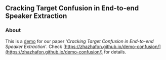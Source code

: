 ## Cracking Target Confusion in End-to-end Speaker Extraction

### About 
This is a [demo](https://zhazhafon.github.io/demo-confusion/) for our paper '_Cracking Target Confusion in End-to-end Speaker Extraction_'. Check [https://zhazhafon.github.io/demo-confusion/](https://zhazhafon.github.io/demo-confusion/) for details.